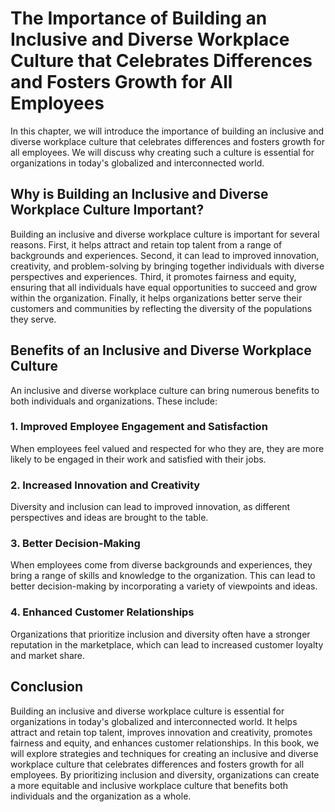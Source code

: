 The Importance of Building an Inclusive and Diverse Workplace Culture that Celebrates Differences and Fosters Growth for All Employees
===============================================================================================================================================================

In this chapter, we will introduce the importance of building an inclusive and diverse workplace culture that celebrates differences and fosters growth for all employees. We will discuss why creating such a culture is essential for organizations in today's globalized and interconnected world.

Why is Building an Inclusive and Diverse Workplace Culture Important?
---------------------------------------------------------------------

Building an inclusive and diverse workplace culture is important for several reasons. First, it helps attract and retain top talent from a range of backgrounds and experiences. Second, it can lead to improved innovation, creativity, and problem-solving by bringing together individuals with diverse perspectives and experiences. Third, it promotes fairness and equity, ensuring that all individuals have equal opportunities to succeed and grow within the organization. Finally, it helps organizations better serve their customers and communities by reflecting the diversity of the populations they serve.

Benefits of an Inclusive and Diverse Workplace Culture
------------------------------------------------------

An inclusive and diverse workplace culture can bring numerous benefits to both individuals and organizations. These include:

### 1. Improved Employee Engagement and Satisfaction

When employees feel valued and respected for who they are, they are more likely to be engaged in their work and satisfied with their jobs.

### 2. Increased Innovation and Creativity

Diversity and inclusion can lead to improved innovation, as different perspectives and ideas are brought to the table.

### 3. Better Decision-Making

When employees come from diverse backgrounds and experiences, they bring a range of skills and knowledge to the organization. This can lead to better decision-making by incorporating a variety of viewpoints and ideas.

### 4. Enhanced Customer Relationships

Organizations that prioritize inclusion and diversity often have a stronger reputation in the marketplace, which can lead to increased customer loyalty and market share.

Conclusion
----------

Building an inclusive and diverse workplace culture is essential for organizations in today's globalized and interconnected world. It helps attract and retain top talent, improves innovation and creativity, promotes fairness and equity, and enhances customer relationships. In this book, we will explore strategies and techniques for creating an inclusive and diverse workplace culture that celebrates differences and fosters growth for all employees. By prioritizing inclusion and diversity, organizations can create a more equitable and inclusive workplace culture that benefits both individuals and the organization as a whole.
